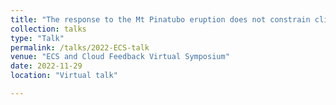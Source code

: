 ```yaml
---
title: "The response to the Mt Pinatubo eruption does not constrain climate sensitivity"
collection: talks
type: "Talk"
permalink: /talks/2022-ECS-talk
venue: "ECS and Cloud Feedback Virtual Symposium"
date: 2022-11-29
location: "Virtual talk"

---
```

